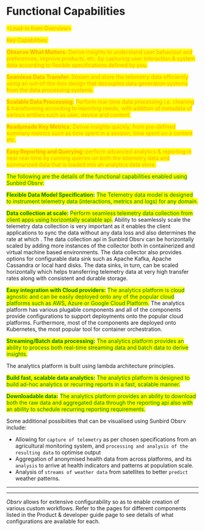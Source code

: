 # Functional Capabilities

<mark style="color:orange;">\<Lead-in from Overview></mark>

<mark style="color:orange;">Key Capabilities:</mark>

<mark style="color:orange;">**Observe What Matters**</mark><mark style="color:orange;">: Derive insights to understand user behaviour and preferences, improve products, etc. by capturing user interaction & system data according to flexible specifications defined by you.</mark>

<mark style="color:orange;">**Seamless Data Transfer**</mark><mark style="color:orange;">: Stream and store the telemetry data efficiently using an out-of-the-box design that decouples data generation systems from the data processing systems.</mark>

<mark style="color:orange;">**Scalable Data Processing:**</mark> <mark style="color:orange;"></mark><mark style="color:orange;">Perform real-time data processing i.e. cleaning & transforming according to reporting needs, with addition of metadata of various entities such as user, device and content.</mark>&#x20;

<mark style="color:orange;">**Readymade Key Metrics**</mark><mark style="color:orange;">: Derive insights quickly, from pre-defined summary metrics such as time spent in a session, time spent on a content etc.</mark>

<mark style="color:orange;">**Easy Reporting and Querying**</mark><mark style="color:orange;">: perform advanced analytics & reporting in near real-time by running queries on both the telemetry data and summarized data that is loaded into an analytics data store.</mark>

<mark style="color:orange;"></mark>

<mark style="color:green;">The following are the details of the functional capabilities enabled using Sunbird Obsrv:</mark>

<mark style="color:green;">**Flexible Data Model Specification:**</mark> <mark style="color:green;"></mark><mark style="color:green;">The Telemetry data model is designed to instrument telemetry data (interactions, metrics and logs) for any domain.</mark>&#x20;

<mark style="color:green;">**Data collection at scale:**</mark> <mark style="color:green;"></mark><mark style="color:green;">Perform seamless telemetry data collection from client apps using horizontally scalable api.</mark> Ability to seamlessly scale the telemetry data collection is very important as it enables the client applications to sync the data without any data loss and also determines the rate at which . The data collection api in Sunbird Obsrv can be horizontally scaled by adding more instances of the collector both in containerized and virtual machine based environments. The data collector also provides options for configurable data sink such as Apache Kafka, Apache Cassandra or local hard disks. The data sinks, in turn, can be scaled horizontally which helps transferring telemetry data at very high transfer rates along with consistent and durable storage.

<mark style="color:green;">**Easy integration with Cloud providers:**</mark> <mark style="color:green;"></mark><mark style="color:green;">The analytics platform is cloud agnostic and can be easily deployed onto any of the popular cloud platforms such as AWS, Azure or Google Cloud Platform.</mark> The analytics platform has various plugable components and all of the components provide configurations to support deployments onto the popular cloud platforms. Furthermore, most of the components are deployed onto Kubernetes, the most popular tool for container orchestration.&#x20;

<mark style="color:green;">**Streaming/Batch data processing:**</mark> <mark style="color:green;"></mark><mark style="color:green;">The analytics platform provides an ability to process both real-time streaming data and batch data to derive insights.</mark>&#x20;

The analytics platform is built using lambda architecture principles.&#x20;

<mark style="color:green;">**Build fast, scalable data analytics:**</mark> <mark style="color:green;"></mark><mark style="color:green;">The analytics platform is designed to build ad-hoc analytics or recurring reports in a fast, scalable manner.</mark>&#x20;

<mark style="color:green;">**Downloadable data:**</mark> <mark style="color:green;"></mark><mark style="color:green;">The analytics platform provides an ability to download both the raw data and aggregated data through the reporting api also with an ability to schedule recurring reporting requirements.</mark>

_<mark style="color:blue;"></mark>_

_<mark style="color:blue;"></mark>_

Some additional possibiities that can be visualised using Sunbird Obsrv include:

* Allowing for `capture of telemetry` as per chosen specifications from an agricultural monitoring system, and `processing and analysis of the resulting data` to optimise output
* Aggregation of anonymised health data from across platforms, and its `analysis` to arrive at health indicators and patterns at population scale.&#x20;
* Analysis of `streams of weather data` from satellites to better `predict` weather patterns.

****

****

_Obsrv_ allows for extensive configurability so as to enable creation of various custom workflows. Refer to the pages for different components listed in the Product & developer guide page to see details of what configurations are available for each.

